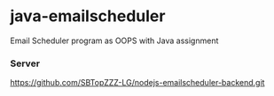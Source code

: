 # java-emailscheduler
Email Scheduler program as OOPS with Java assignment

### Server  
https://github.com/SBTopZZZ-LG/nodejs-emailscheduler-backend.git  

